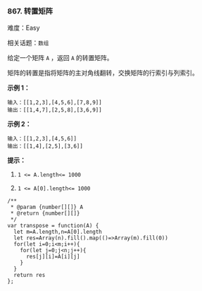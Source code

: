 ### 867. 转置矩阵

难度：Easy

相关话题：`数组`

给定一个矩阵 `A` ，返回 `A` 的转置矩阵。



矩阵的转置是指将矩阵的主对角线翻转，交换矩阵的行索引与列索引。







**示例 1：** 



```
输入：[[1,2,3],[4,5,6],[7,8,9]]
输出：[[1,4,7],[2,5,8],[3,6,9]]
```


**示例 2：** 



```
输入：[[1,2,3],[4,5,6]]
输出：[[1,4],[2,5],[3,6]]
```






**提示：** 




1.  `1 <= A.length<= 1000` 

2.  `1 <= A[0].length<= 1000` 




```
/**
 * @param {number[][]} A
 * @return {number[][]}
 */
var transpose = function(A) {
  let m=A.length,n=A[0].length
  let res=Array(n).fill().map(()=>Array(m).fill(0))
  for(let i=0;i<m;i++){
    for(let j=0;j<n;j++){
      res[j][i]=A[i][j]
    }
  }
  return res
};
```

